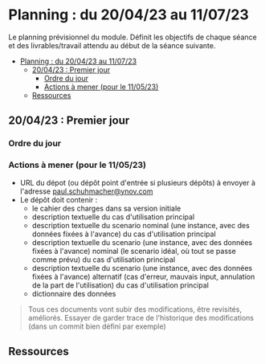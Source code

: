 # Planning : du 20/04/23 au 11/07/23

Le planning prévisionnel du module. Définit les objectifs de chaque séance et des livrables/travail attendu au début de la séance suivante.

- [Planning : du 20/04/23 au 11/07/23](#planning--du-200423-au-110723)
  - [20/04/23 : Premier jour](#200423--premier-jour)
    - [Ordre du jour](#ordre-du-jour)
    - [Actions à mener (pour le 11/05/23)](#actions-à-mener-pour-le-110523)
  - [Ressources](#ressources)


## 20/04/23 : Premier jour

### Ordre du jour

### Actions à mener (pour le 11/05/23)

- URL du dépot (ou dépôt point d'entrée si plusieurs dépôts) à envoyer à l'adresse paul.schuhmacher@ynov.com
- Le dépôt doit contenir :
  - le cahier des charges dans sa version initiale
  - description textuelle du cas d'utilisation principal
  - description textuelle du scenario nominal (une instance, avec des données fixées à l'avance) du cas d'utilisation principal
  - description textuelle du scenario  (une instance, avec des données fixées à l'avance) nominal (le scenario idéal, où tout se passe comme prévu) du cas d'utilisation principal
  - description textuelle du scenario  (une instance, avec des données fixées à l'avance) alternatif (cas d'erreur, mauvais input, annulation de la part de l'utilisation) du cas d'utilisation principal
  - dictionnaire des données

> Tous ces documents vont subir des modifications, être revisités, améliorés. Essayer de garder trace de l'historique des modifications (dans un commit bien défini par exemple)


## Ressources
